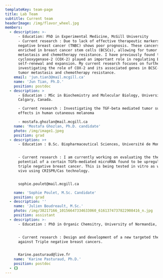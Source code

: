 ```yaml
---
templateKey: team-page
title: Lab Team
subtitle: Current team
headerImage: /img/flavor_wheel.jpg
members:
  - description: >-
      - Education: PhD in Experimental Medicine, McGill University
      - Current research : Due to lack of effective therapeutic markers, triple
      negative breast cancer (TNBC) shows poor prognosis. These cancers are
      enriched in breast cancer stem cells (BCSCs), allowing for tumor relapse,
      metastasis and chemotherapy resistance. I have previously found that
      cyclooxygenase-2 (COX-2) played an important role in regulating BCSC
      self-renewal and expansion. My current research focuses on further
      investigating the role of COX-2 and its associated genes in BCSC-mediated
      tumor metastasis and chemotherapy resistance.
    email: 'jun.tian3@mail.mcgill.ca'
    name: 'Jun Tian, Ph.D.'
    position: postdoc
  - description: >
      - Education : MSc in Biochemistry and Molecular Biology, University of
      Calgary, Canada.

      - Current research : Investigating the TGF-beta mediated tumor suppressive
      effects in human cutaneous melanoma

      - mostafa.ghozlan@mail.mcgill.ca
    name: 'Mostafa Ghozlan, Ph.D. candidate'
    photo: /img/image1.jpeg
    position: grad
  - description: >+
      - Education : B.Sc. Biopharmaceutical Sciences, Université de Montréal.


      - Current research : I am currently working on evaluating the therapeutic
      potential of a certain TGFb-mediated microRNA found to be upregulated in
      triple negative breast cancer. This is being tested in vitro as well as in
      vivo using CRISPR/Cas technology.


      sophie.poulet@mail.mcgill.ca

    name: 'Sophie Poulet, M.Sc. Candidate'
    position: grad
  - description: ''
    name: 'Julien Boudreault, M.Sc.'
    photo: /img/38217166_10156647334633060_6161374737822908416_n.jpg
    position: assistant
  - description: >-
      - Education : PhD in Organic Chemsitry, University of Normandie, France.


      - Current research : Design and development of a new targeted therapy
      against Triple negative breast cancers.


      Karine.pasturaud@live.fr
    name: 'Karine Pasturaud, Ph.D.'
    position: postdoc
  - {}
---
```


